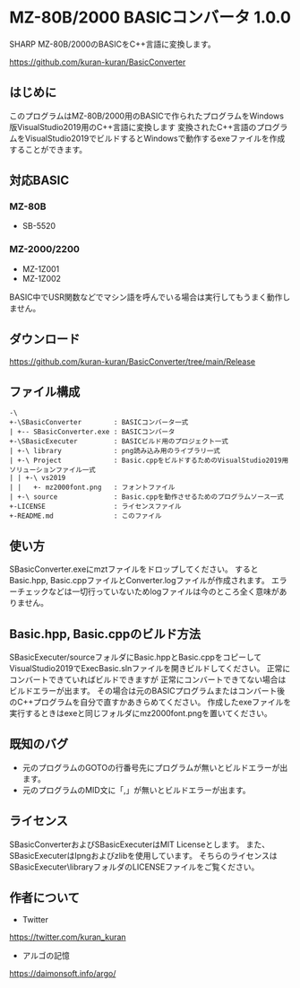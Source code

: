 # MZ-80B/2000 BASICコンバータ 1.0.0
SHARP MZ-80B/2000のBASICをC++言語に変換します。

https://github.com/kuran-kuran/BasicConverter

## はじめに
このプログラムはMZ-80B/2000用のBASICで作られたプログラムをWindows版VisualStudio2019用のC++言語に変換します
変換されたC++言語のプログラムをVisualStudio2019でビルドするとWindowsで動作するexeファイルを作成することができます。

## 対応BASIC
### MZ-80B
- SB-5520
### MZ-2000/2200
- MZ-1Z001
- MZ-1Z002

BASIC中でUSR関数などでマシン語を呼んでいる場合は実行してもうまく動作しません。

## ダウンロード

https://github.com/kuran-kuran/BasicConverter/tree/main/Release

## ファイル構成
```
-\
+-\SBasicConverter        : BASICコンバータ一式
| +-- SBasicConverter.exe : BASICコンバータ
+-\SBasicExecuter         : BASICビルド用のプロジェクト一式
| +-\ library             : png読み込み用のライブラリ一式
| +-\ Project             : Basic.cppをビルドするためのVisualStudio2019用ソリューションファイル一式
| | +-\ vs2019
| |   +- mz2000font.png   : フォントファイル
| +-\ source              : Basic.cppを動作させるためのプログラムソース一式
+-LICENSE                 : ライセンスファイル
+-README.md               : このファイル
```

## 使い方
SBasicConverter.exeにmztファイルをドロップしてください。
するとBasic.hpp, Basic.cppファイルとConverter.logファイルが作成されます。
エラーチェックなどは一切行っていないためlogファイルは今のところ全く意味がありません。

## Basic.hpp, Basic.cppのビルド方法
SBasicExecuter/sourceフォルダにBasic.hppとBasic.cppをコピーして
VisualStudio2019でExecBasic.slnファイルを開きビルドしてください。
正常にコンバートできていればビルドできますが
正常にコンバートできてない場合はビルドエラーが出ます。
その場合は元のBASICプログラムまたはコンバート後のC++プログラムを自分で直すかあきらめてください。
作成したexeファイルを実行するときはexeと同じフォルダにmz2000font.pngを置いてください。

## 既知のバグ
- 元のプログラムのGOTOの行番号先にプログラムが無いとビルドエラーが出ます。
- 元のプログラムのMID文に「,」が無いとビルドエラーが出ます。

## ライセンス
SBasicConverterおよびSBasicExecuterはMIT Licenseとします。
また、SBasicExecuterはlpngおよびzlibを使用しています。
そちらのライセンスはSBasicExecuter\libraryフォルダのLICENSEファイルをご覧ください。

## 作者について
- Twitter

https://twitter.com/kuran_kuran

- アルゴの記憶

https://daimonsoft.info/argo/
